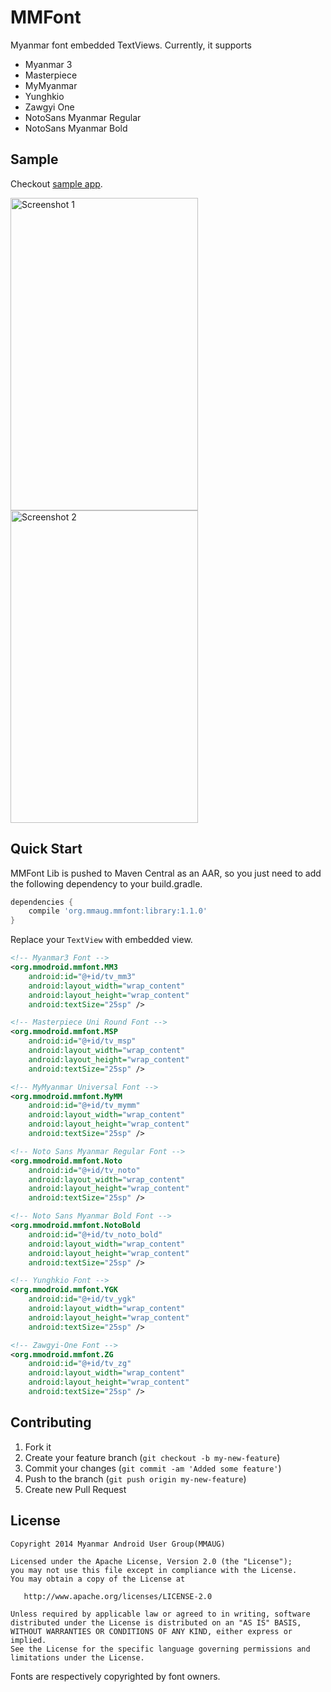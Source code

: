 MMFont
======

Myanmar font embedded TextViews. Currently, it supports
- Myanmar 3
- Masterpiece
- MyMyanmar
- Yunghkio
- Zawgyi One
- NotoSans Myanmar Regular
- NotoSans Myanmar Bold

Sample
------
Checkout [sample app](https://github.com/MMAUG/MMFontLib/blob/master/sample).

<img src="https://cloud.githubusercontent.com/assets/275120/3637479/248483ea-100c-11e4-9a1a-0cb9412a3d16.png" alt="Screenshot 1" width="300px" height="500px"/>
<img src="https://cloud.githubusercontent.com/assets/275120/3637480/288b5c02-100c-11e4-881e-145234009cec.png" alt="Screenshot 2" width="300px" height="500px"/>


Quick Start
-----------
MMFont Lib is pushed to Maven Central as an AAR, so you just need to add the following dependency to your build.gradle.

```Groovy
dependencies {
    compile 'org.mmaug.mmfont:library:1.1.0'
}
```

Replace your `TextView` with embedded view.

```xml
<!-- Myanmar3 Font -->
<org.mmodroid.mmfont.MM3
    android:id="@+id/tv_mm3"
    android:layout_width="wrap_content"
    android:layout_height="wrap_content"
    android:textSize="25sp" />

<!-- Masterpiece Uni Round Font -->
<org.mmodroid.mmfont.MSP
    android:id="@+id/tv_msp"
    android:layout_width="wrap_content"
    android:layout_height="wrap_content"
    android:textSize="25sp" />

<!-- MyMyanmar Universal Font -->
<org.mmodroid.mmfont.MyMM
    android:id="@+id/tv_mymm"
    android:layout_width="wrap_content"
    android:layout_height="wrap_content"
    android:textSize="25sp" />

<!-- Noto Sans Myanmar Regular Font -->
<org.mmodroid.mmfont.Noto
    android:id="@+id/tv_noto"
    android:layout_width="wrap_content"
    android:layout_height="wrap_content"
    android:textSize="25sp" />

<!-- Noto Sans Myanmar Bold Font -->
<org.mmodroid.mmfont.NotoBold
    android:id="@+id/tv_noto_bold"
    android:layout_width="wrap_content"
    android:layout_height="wrap_content"
    android:textSize="25sp" />

<!-- Yunghkio Font -->
<org.mmodroid.mmfont.YGK
    android:id="@+id/tv_ygk"
    android:layout_width="wrap_content"
    android:layout_height="wrap_content"
    android:textSize="25sp" />

<!-- Zawgyi-One Font -->
<org.mmodroid.mmfont.ZG
    android:id="@+id/tv_zg"
    android:layout_width="wrap_content"
    android:layout_height="wrap_content"
    android:textSize="25sp" />
```

Contributing
------------

 1. Fork it
 2. Create your feature branch (`git checkout -b my-new-feature`)
 3. Commit your changes (`git commit -am 'Added some feature'`)
 4. Push to the branch (`git push origin my-new-feature`)
 5. Create new Pull Request

License
--------

    Copyright 2014 Myanmar Android User Group(MMAUG)

    Licensed under the Apache License, Version 2.0 (the "License");
    you may not use this file except in compliance with the License.
    You may obtain a copy of the License at

       http://www.apache.org/licenses/LICENSE-2.0

    Unless required by applicable law or agreed to in writing, software
    distributed under the License is distributed on an "AS IS" BASIS,
    WITHOUT WARRANTIES OR CONDITIONS OF ANY KIND, either express or implied.
    See the License for the specific language governing permissions and
    limitations under the License.


Fonts are respectively copyrighted by font owners.
